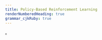 ```yaml
---
title: Policy-Based Reinforcement Learning
renderNumberedHeading: true
grammar_cjkRuby: true
---
```



。